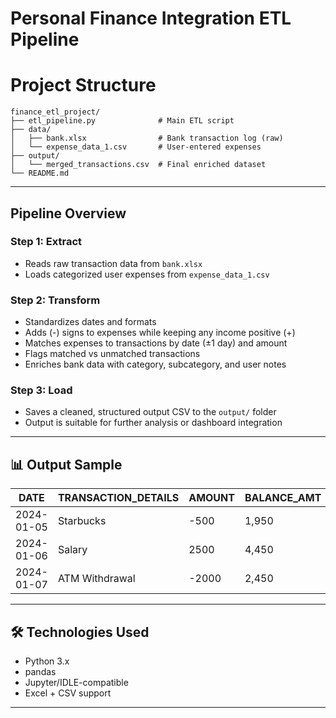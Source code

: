 
# Personal Finance Integration ETL Pipeline

# Project Structure

```
finance_etl_project/
├── etl_pipeline.py              # Main ETL script
├── data/
│   ├── bank.xlsx                # Bank transaction log (raw)
│   └── expense_data_1.csv       # User-entered expenses
├── output/
│   └── merged_transactions.csv  # Final enriched dataset
└── README.md
```

---

## Pipeline Overview

### Step 1: Extract
- Reads raw transaction data from `bank.xlsx`
- Loads categorized user expenses from `expense_data_1.csv`

### Step 2: Transform
- Standardizes dates and formats
- Adds (-) signs to expenses while keeping any income positive (+)
- Matches expenses to transactions by date (±1 day) and amount
- Flags matched vs unmatched transactions
- Enriches bank data with category, subcategory, and user notes

### Step 3: Load
- Saves a cleaned, structured output CSV to the `output/` folder
- Output is suitable for further analysis or dashboard integration

---

## 📊 Output Sample

| DATE       | TRANSACTION_DETAILS | AMOUNT | BALANCE_AMT | MATCHED_CATEGORY | IS_MATCHED |
|------------|----------------------|--------|--------------|------------------|------------|
| 2024-01-05 | Starbucks             | -500   | 1,950        | Food             | True       |
| 2024-01-06 | Salary                | 2500   | 4,450        | Income           | True       |
| 2024-01-07 | ATM Withdrawal        | -2000  | 2,450        | (Unmatched)      | False      |

---

## 🛠 Technologies Used

- Python 3.x
- pandas
- Jupyter/IDLE-compatible
- Excel + CSV support

---
